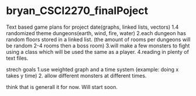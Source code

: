 # bryan_CSCI2270_finalPoject
Text based game 
plans for project date(graphs, linked lists, vectors)
1.4 randomized theme dungeons(earth, wind, fire, water)
2.each dungeon has random floors stored in a linked list. (the amount of rooms per dungeons will be random 2-4 rooms then a boss room)
3.will make a few monsters to fight using a class which will be used the same as a player. 
4.reading in plenty of text files.

strech goals
1.use weighted graph and a time system (example: doing x takes y time)
2. allow different monsters at different times.


think that is generall it for now. Will start soon.
